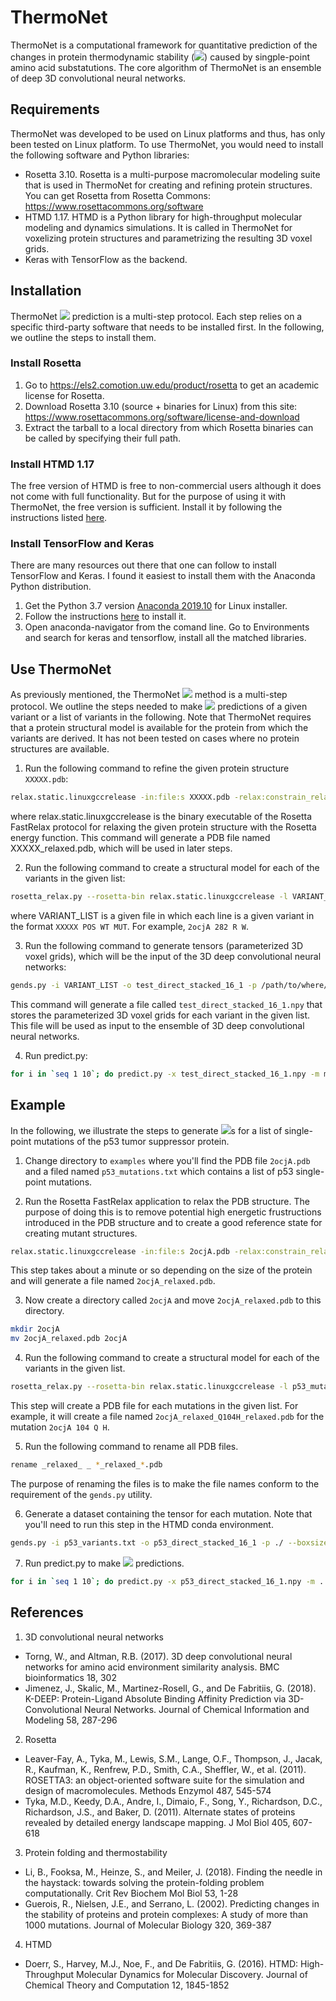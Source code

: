# ThermoNet
ThermoNet is a computational framework for quantitative prediction of the changes in protein thermodynamic stability (<img src="https://render.githubusercontent.com/render/math?math=\Delta\Delta G">) caused by singple-point amino acid substatutions. The core algorithm of ThermoNet is an ensemble of deep 3D convolutional neural networks. 

## Requirements
ThermoNet was developed to be used on Linux platforms and thus, has only been tested on Linux platform. To use ThermoNet, you would need to install the following software and Python libraries:
  * Rosetta 3.10. Rosetta is a multi-purpose macromolecular modeling suite that is used in ThermoNet for creating and refining protein structures. You can get Rosetta from Rosetta Commons: https://www.rosettacommons.org/software
  * HTMD 1.17. HTMD is a Python library for high-throughput molecular modeling and dynamics simulations. It is called in ThermoNet for voxelizing protein structures and parametrizing the resulting 3D voxel grids.
  * Keras with TensorFlow as the backend.

## Installation
ThermoNet <img src="https://render.githubusercontent.com/render/math?math=\Delta\Delta G"> prediction is a multi-step protocol. Each step relies on a specific third-party software that needs to be installed first. In the following, we outline the steps to install them.

### Install Rosetta
1. Go to https://els2.comotion.uw.edu/product/rosetta to get an academic license for Rosetta.
2. Download Rosetta 3.10 (source + binaries for Linux) from this site: https://www.rosettacommons.org/software/license-and-download
3. Extract the tarball to a local directory from which Rosetta binaries can be called by specifying their full path.

### Install HTMD 1.17
The free version of HTMD is free to non-commercial users although it does not come with full functionality. But for the purpose of using it with ThermoNet, the free version is sufficient. Install it by following the instructions listed [here](https://software.acellera.com/install-htmd.html).

### Install TensorFlow and Keras
There are many resources out there that one can follow to install TensorFlow and Keras. I found it easiest to install them with the Anaconda Python distribution.
1. Get the Python 3.7 version [Anaconda 2019.10](https://www.anaconda.com/distribution/) for Linux installer. 
2. Follow the instructions [here](https://docs.anaconda.com/anaconda/install/linux/) to install it.
3. Open anaconda-navigator from the comand line. Go to Environments and search for keras and tensorflow, install all the matched libraries.

## Use ThermoNet
As previously mentioned, the ThermoNet <img src="https://render.githubusercontent.com/render/math?math=\Delta\Delta G"> method is a multi-step protocol. We outline the steps needed to make <img src="https://render.githubusercontent.com/render/math?math=\Delta\Delta G"> predictions of a given variant or a list of variants in the following. Note that ThermoNet requires that a protein structural model is available for the protein from which the variants are derived. It has not been tested on cases where no protein structures are available. 

1. Run the following command to refine the given protein structure `XXXXX.pdb`:
```bash
relax.static.linuxgccrelease -in:file:s XXXXX.pdb -relax:constrain_relax_to_start_coords -out:suffix _relaxed -out:no_nstruct_label -relax:ramp_constraints false
```
where relax.static.linuxgccrelease is the binary executable of the Rosetta FastRelax protocol for relaxing the given protein structure with the Rosetta energy function. This command will generate a PDB file named XXXXX_relaxed.pdb, which will be used in later steps.

2. Run the following command to create a structural model for each of the variants in the given list:
```bash
rosetta_relax.py --rosetta-bin relax.static.linuxgccrelease -l VARIANT_LIST --base-dir /path/to/where/all/XXXXX_relaxed.pdb/is/stored
```
where VARIANT_LIST is a given file in which each line is a given variant in the format `XXXXX POS WT MUT`. For example, `2ocjA 282 R W`.

3. Run the following command to generate tensors (parameterized 3D voxel grids), which will be the input of the 3D deep convolutional neural networks:
```bash
gends.py -i VARIANT_LIST -o test_direct_stacked_16_1 -p /path/to/where/all/XXXXX_relaxed.pdb/is/stored --boxsize 16 --voxelsize 1 --direct
```
This command will generate a file called `test_direct_stacked_16_1.npy` that stores the parameterized 3D voxel grids for each variant in the given list. This file will be used as input to the ensemble of 3D deep convolutional neural networks.

4. Run predict.py:
```bash
for i in `seq 1 10`; do predict.py -x test_direct_stacked_16_1.npy -m models/ThermoNet_ensemble_member_${i}.h5 -o test_predictions_${i}.txt; done
```

## Example
In the following, we illustrate the steps to generate <img src="https://render.githubusercontent.com/render/math?math=\Delta\Delta G">s for a list of single-point mutations of the p53 tumor suppressor protein. 
1. Change directory to `examples` where you'll find the PDB file `2ocjA.pdb` and a filed named `p53_mutations.txt` which contains a list of p53 single-point mutations.

2. Run the Rosetta FastRelax application to relax the PDB structure. The purpose of doing this is to remove potential high energetic frustructions introduced in the PDB structure and to create a good reference state for creating mutant structures.
```bash
relax.static.linuxgccrelease -in:file:s 2ocjA.pdb -relax:constrain_relax_to_start_coords -out:suffix _relaxed -out:no_nstruct_label -relax:ramp_constraints false
```
This step takes about a minute or so depending on the size of the protein and will generate a file named `2ocjA_relaxed.pdb`.

3. Now create a directory called `2ocjA` and move `2ocjA_relaxed.pdb` to this directory.
```bash
mkdir 2ocjA
mv 2ocjA_relaxed.pdb 2ocjA
```

4. Run the following command to create a structural model for each of the variants in the given list.
```bash
rosetta_relax.py --rosetta-bin relax.static.linuxgccrelease -l p53_mutations.txt --base-dir ./
```
This step will create a PDB file for each mutations in the given list. For example, it will create a file named `2ocjA_relaxed_Q104H_relaxed.pdb` for the mutation `2ocjA 104 Q H`.

5. Run the following command to rename all PDB files.
```bash
rename _relaxed_ _ *_relaxed_*.pdb
```
The purpose of renaming the files is to make the file names conform to the requirement of the `gends.py` utility.

6. Generate a dataset containing the tensor for each mutation. Note that you'll need to run this step in the HTMD conda environment.
```bash
gends.py -i p53_variants.txt -o p53_direct_stacked_16_1 -p ./ --boxsize 16 --voxelsize 16 --direct
```

7. Run predict.py to make <img src="https://render.githubusercontent.com/render/math?math=\Delta\Delta G"> predictions.
```bash
for i in `seq 1 10`; do predict.py -x p53_direct_stacked_16_1.npy -m ../models/ThermoNet_ensemble_member_${i}.h5 -o p53_predictions_${i}.txt; done
```
## References
  1. 3D convolutional neural networks
  * Torng, W., and Altman, R.B. (2017). 3D deep convolutional neural networks for amino acid environment similarity analysis. BMC bioinformatics 18, 302
  * Jimenez, J., Skalic, M., Martinez-Rosell, G., and De Fabritiis, G. (2018). K-DEEP: Protein-Ligand Absolute Binding Affinity Prediction via 3D-Convolutional Neural Networks. Journal of Chemical Information and Modeling 58, 287-296 
  2. Rosetta
  * Leaver-Fay, A., Tyka, M., Lewis, S.M., Lange, O.F., Thompson, J., Jacak, R., Kaufman, K., Renfrew, P.D., Smith, C.A., Sheffler, W., et al. (2011). ROSETTA3: an object-oriented software suite for the simulation and design of macromolecules. Methods Enzymol 487, 545-574
  * Tyka, M.D., Keedy, D.A., Andre, I., Dimaio, F., Song, Y., Richardson, D.C., Richardson, J.S., and Baker, D. (2011). Alternate states of proteins revealed by detailed energy landscape mapping. J Mol Biol 405, 607-618
  3. Protein folding and thermostability
  * Li, B., Fooksa, M., Heinze, S., and Meiler, J. (2018). Finding the needle in the haystack: towards solving the protein-folding problem computationally. Crit Rev Biochem Mol Biol 53, 1-28 
  * Guerois, R., Nielsen, J.E., and Serrano, L. (2002). Predicting changes in the stability of proteins and protein complexes: A study of more than 1000 mutations. Journal of Molecular Biology 320, 369-387
  4. HTMD
  * Doerr, S., Harvey, M.J., Noe, F., and De Fabritiis, G. (2016). HTMD: High-Throughput Molecular Dynamics for Molecular Discovery. Journal of Chemical Theory and Computation 12, 1845-1852
